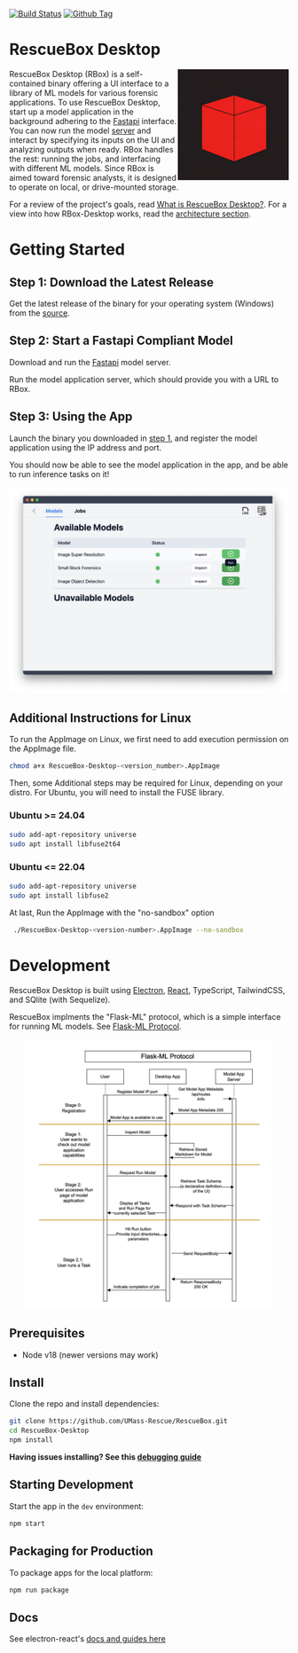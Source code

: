 [![Build Status][github-actions-status]][github-actions-url]
[![Github Tag][github-tag-image]][github-tag-url]

# RescueBox Desktop

<img align="right" width="200" src="./docs/icon.png" width="200" />

RescueBox Desktop (RBox) is a self-contained binary offering a UI interface to a library of ML models for various forensic applications. To use RescueBox Desktop, start up a model application in the background adhering to the [Fastapi](https://github.com/UMass-Rescue/RescueBox/blob/main/flaskml_migration_steps.md) interface.  You can now run the model [server](https://github.com/UMass-Rescue/RescueBox/blob/main/run_server) and interact by specifying its inputs on the UI and analyzing outputs when ready. RBox handles the rest: running the jobs, and interfacing with different ML models. Since RBox is aimed toward forensic analysts, it is designed to operate on local, or drive-mounted storage.

For a review of the project's goals, read [What is RescueBox Desktop?](./docs/what-is-rescuebox-desktop.md). For a view into how RBox-Desktop works, read the [architecture section](#architecture).

# Getting Started

## Step 1: Download the Latest Release

Get the latest release of the binary for your operating system (Windows) from the [source](https://github.com/UMass-Rescue/RescueBox/tree/main/RescueBox-Desktop).

## Step 2: Start a Fastapi Compliant Model

Download and run the [Fastapi](https://github.com/UMass-Rescue/RescueBox/wiki/Onboarding) model server.

Run the model application server, which should provide you with a URL to RBox.

## Step 3: Using the App

Launch the binary you downloaded in [step 1](#step-1-download-the-latest-release), and register the model application using the IP address and port.

You should now be able to see the model application in the app, and be able to run inference tasks on it!

![](./docs/ui-screenshot.png)

## Additional Instructions for Linux

To run the AppImage on Linux, we first need to add execution permission on the AppImage file.

```bash
chmod a+x RescueBox-Desktop-<version_number>.AppImage
```

Then, some Additional steps may be required for Linux, depending on your distro. For Ubuntu, you will need to install the FUSE library.

### Ubuntu >= 24.04

```bash
sudo add-apt-repository universe
sudo apt install libfuse2t64
```

### Ubuntu <= 22.04

```bash
sudo add-apt-repository universe
sudo apt install libfuse2
```

At last, Run the AppImage with the "no-sandbox" option

```bash
 ./RescueBox-Desktop-<version-number>.AppImage --no-sandbox
```

# Development

RescueBox Desktop is built using [Electron](https://www.electronjs.org/), [React](https://reactjs.org/), TypeScript, TailwindCSS, and SQlite (with Sequelize).

RescueBox implments the "Flask-ML" protocol, which is a simple interface for running ML models. See [Flask-ML Protocol](./docs/FlaskML-Protocol-Sequence-Diagram.png).

<p align="center">
  <img src="./docs/FlaskML-Protocol-Sequence-Diagram.png" width="450" />
</p>

## Prerequisites

- Node v18 (newer versions may work)

## Install

Clone the repo and install dependencies:

```bash
git clone https://github.com/UMass-Rescue/RescueBox.git
cd RescueBox-Desktop
npm install
```

**Having issues installing? See this [debugging guide](https://github.com/electron-react-boilerplate/electron-react-boilerplate/issues/400)**

## Starting Development

Start the app in the `dev` environment:

```bash
npm start
```

## Packaging for Production

To package apps for the local platform:

```bash
npm run package
```

## Docs

See electron-react's [docs and guides here](https://electron-react-boilerplate.js.org/docs/installation)

[github-actions-status]: https://github.com/UMass-Rescue/RescueBox-Desktop/actions/workflows/test.yml/badge.svg?branch=main
[github-actions-url]: https://github.com/UMass-Rescue/RescueBox-Desktop/actions/workflows/test.yml
[github-tag-image]: https://img.shields.io/github/tag/UMass-Rescue/RescueBox-Desktop.svg?label=version
[github-tag-url]: https://github.com/UMass-Rescue/RescueBox-Desktop/releases/latest
